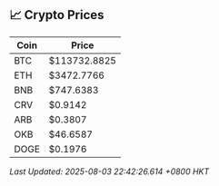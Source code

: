 ## 📈 Crypto Prices

| Coin | Price |
| ---- | ----- |
| BTC | $113732.8825 |
| ETH | $3472.7766 |
| BNB | $747.6383 |
| CRV | $0.9142 |
| ARB | $0.3807 |
| OKB | $46.6587 |
| DOGE | $0.1976 |

_Last Updated: 2025-08-03 22:42:26.614 +0800 HKT_